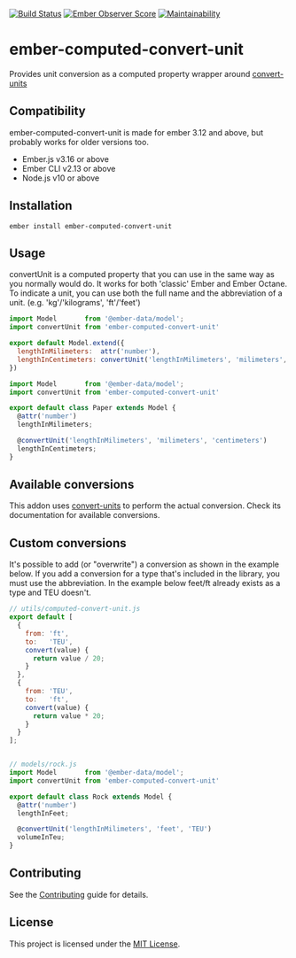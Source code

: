 [![Build Status](https://travis-ci.com/Fabriquartz/ember-computed-convert-unit.svg?branch=master)](https://travis-ci.com/Fabriquartz/ember-computed-convert-unit)
[![Ember Observer Score](https://emberobserver.com/badges/ember-computed-convert-unit.svg)](https://emberobserver.com/addons/ember-computed-convert-unit)
[![Maintainability](https://api.codeclimate.com/v1/badges/858b6cc9bbf3cc61a2e6/maintainability)](https://codeclimate.com/github/Fabriquartz/ember-computed-convert-unit/maintainability)

ember-computed-convert-unit
==============================================================================

Provides unit conversion as a computed property wrapper around [convert-units](https://github.com/ben-ng/convert-units)

Compatibility
------------------------------------------------------------------------------
ember-computed-convert-unit is made for ember 3.12 and above, but probably works for older versions too.

* Ember.js v3.16 or above
* Ember CLI v2.13 or above
* Node.js v10 or above


Installation
------------------------------------------------------------------------------

```
ember install ember-computed-convert-unit
```

Usage
------------------------------------------------------------------------------

convertUnit is a computed property that you can use in the same way as you normally would do. It works for both 'classic' Ember and Ember Octane. To indicate a unit, you can use both the full name and the abbreviation of a unit. (e.g. 'kg'/'kilograms', 'ft'/'feet')

```js
import Model       from '@ember-data/model';
import convertUnit from 'ember-computed-convert-unit'

export default Model.extend({
  lengthInMilimeters:  attr('number'),
  lengthInCentimeters: convertUnit('lengthInMilimeters', 'milimeters', 'centimeters')
})
```
```js
import Model       from '@ember-data/model';
import convertUnit from 'ember-computed-convert-unit'

export default class Paper extends Model {
  @attr('number')
  lengthInMilimeters;

  @convertUnit('lengthInMilimeters', 'milimeters', 'centimeters')
  lengthInCentimeters;
}
```
Available conversions
------------------------------------------------------------------------------
This addon uses [convert-units](https://github.com/ben-ng/convert-units) to perform the actual conversion. Check its documentation for available conversions.

Custom conversions
------------------------------------------------------------------------------
It's possible to add (or "overwrite") a conversion as shown in the example below. If you add a conversion for a type that's included in the library, you must use the abbreviation. In the example below feet/ft already exists as a type and TEU doesn't.
```js
// utils/computed-convert-unit.js
export default [
  {
    from: 'ft',
    to:   'TEU',
    convert(value) {
      return value / 20;
    }
  },
  {
    from: 'TEU',
    to:   'ft',
    convert(value) {
      return value * 20;
    }
  }
];


// models/rock.js
import Model       from '@ember-data/model';
import convertUnit from 'ember-computed-convert-unit'

export default class Rock extends Model {
  @attr('number')
  lengthInFeet;

  @convertUnit('lengthInMilimeters', 'feet', 'TEU')
  volumeInTeu;
}
```
Contributing
------------------------------------------------------------------------------

See the [Contributing](CONTRIBUTING.md) guide for details.


License
------------------------------------------------------------------------------

This project is licensed under the [MIT License](LICENSE.md).

